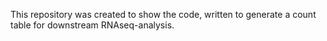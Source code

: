 This repository was created to show the code, written to generate a count table for downstream RNAseq-analysis.
